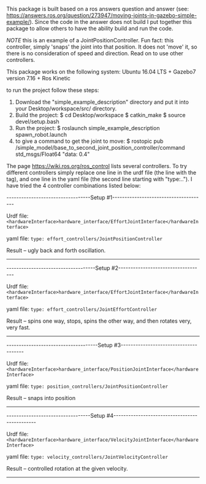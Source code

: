 This package is built based on a ros answers question and answer (see: https://answers.ros.org/question/273947/moving-joints-in-gazebo-simple-example/). Since the code in the answer does not build I put together this package to allow others to have the ability build and run the code.

*NOTE* this is an example of a JointPositionController. Fun fact: this controller, simply 'snaps' the joint into that position. It does not 'move' it, so there is no consideration of speed and direction. Read on to use other controllers.

This package works on the following system: Ubuntu 16.04 LTS + Gazebo7 version 7.16 + Ros Kinetic

to run the project follow these steps:
1) Download the "simple_example_description" directory and put it into your Desktop/workspace/src/ directory.
2) Build the project: 
       $ cd Desktop/workspace
       $ catkin_make
       $ source devel/setup.bash
3) Run the project:
       $ roslaunch simple_example_description spawn_robot.launch
4) to give a command to get the joint to move:
       $ rostopic pub /simple_model/base_to_second_joint_position_controller/command std_msgs/Float64 "data: 0.4"

The page https://wiki.ros.org/ros_control lists several controllers. To try different controllers simply replace one line in the urdf file (the line with the <hardwareInterface> tag), and one line in the yaml file (the second line starting with "type:.."). I have tried the 4 controller combinations listed below:

----------------------------------Setup #1--------------------------------------

Urdf file: 
`<hardwareInterface>hardware_interface/EffortJointInterface</hardwareInterface>`

yaml file:
`type: effort_controllers/JointPositionController`

Result – ugly back and forth oscillation.

--------------------------------------------------------------------------------


------------------------------------Setup #2-----------------------------------

Urdf file: 
`<hardwareInterface>hardware_interface/EffortJointInterface</hardwareInterface>`

yaml file:
`type: effort_controllers/JointEffortController`

Result – spins one way, stops, spins the other way, and then rotates very, very fast.

---------------------------------------------------------------------------------


-------------------------------------Setup #3--------------------------------------

Urdf file: 
`<hardwareInterface>hardware_interface/PositionJointInterface</hardwareInterface>`

yaml file:
`type: position_controllers/JointPositionController`

Result – snaps into position

-------------------------------------------------------------------------------------


----------------------------------Setup #4----------------------------------------------

Urdf file: 
`<hardwareInterface>hardware_interface/VelocityJointInterface</hardwareInterface>`

yaml file:
`type: velocity_controllers/JointVelocityController`

Result – controlled rotation at the given velocity.

--------------------------------------------------------------------------------------

